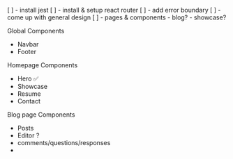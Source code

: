 [ ] - install jest
[ ] - install & setup react router
[ ] - add error boundary
[ ] - come up with general design
[ ] - pages & components
    - blog?
    - showcase?

Global Components
- Navbar
- Footer

Homepage Components
- Hero ✅
- Showcase
- Resume
- Contact

Blog page Components
- Posts
- Editor ?
- comments/questions/responses
- 
